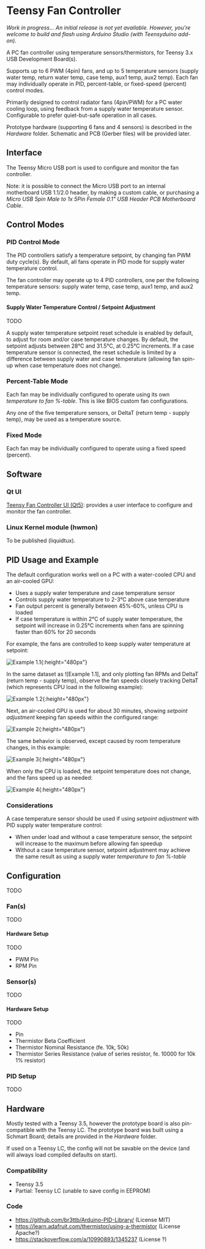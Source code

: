 # Teensy Fan Controller

*Work in progress... An initial release is not yet available. However, you're welcome to build and flash using Arduino Studio (with Teensyduino add-on).*

A PC fan controller using temperature sensors/thermistors, for Teensy 3.x USB Development Board(s).

Supports up to 6 PWM (4pin) fans, and up to 5 temperature sensors (supply water temp, return water temp, case temp, aux1 temp, aux2 temp). Each fan may individually operate in PID, percent-table, or fixed-speed (percent) control modes.

Primarily designed to control radiator fans (4pin/PWM) for a PC water cooling loop, using feedback from a supply water temperature sensor. Configurable to prefer quiet-but-safe operation in all cases.

Prototype hardware (supporting 6 fans and 4 sensors) is described in the *Hardware* folder.  Schematic and PCB (Gerber files) will be provided later.


## Interface

The Teensy Micro USB port is used to configure and monitor the fan controller.

Note: it is possible to connect the Micro USB port to an internal motherboard USB 1.1/2.0 header, by making a custom cable, or purchasing a *Micro USB 5pin Male to 1x 5Pin Female 0.1" USB Header PCB Motherboard Cable*.


## Control Modes

### PID Control Mode

The PID controllers satisfy a temperature setpoint, by changing fan PWM duty cycle(s).  By default, all fans operate in PID mode for supply water temperature control.

The fan controller may operate up to 4 PID controllers, one per the following temperature sensors: supply water temp, case temp, aux1 temp, and aux2 temp.


#### Supply Water Temperature Control / Setpoint Adjustment

TODO

A supply water temperature setpoint reset schedule is enabled by default, to adjust for room and/or case temperature changes. By default, the setpoint adjusts between 28°C and 31.5°C, at 0.25°C increments. If a case temperature sensor is connected, the reset schedule is limited by a difference between supply water and case temperature (allowing fan spin-up when case temperature does not change).

### Percent-Table Mode

Each fan may be individually configured to operate using its own *temperature to fan %-table*.  This is like BIOS custom fan configurations.

Any one of the five temperature sensors, or DeltaT (return temp - supply temp), may be used as a temperature source.


### Fixed Mode

Each fan may be individually configured to operate using a fixed speed (percent).


## Software

### Qt UI

[Teensy Fan Controller UI (Qt5)](https://github.com/mstrthealias/TFC-ui): provides a user interface to configure and monitor the fan controller.

### Linux Kernel module (hwmon)

To be published (liquidtux).


## PID Usage and Example

The default configuration works well on a PC with a water-cooled CPU and an air-cooled GPU:

- Uses a supply water temperature and case temperature sensor
- Controls supply water temperature to 2-3°C above case temperature
- Fan output percent is generally between 45%-60%, unless CPU is loaded
- If case temperature is within 2°C of supply water temperature, the setpoint will increase in 0.25°C increments when fans are spinning faster than 60% for 20 seconds


For example, the fans are controlled to keep supply water temperature at setpoint:

![Example 1.1](doc/images/ex1.1.jpg?raw=true 'Example 1.1'){:height="480px"}


In the same dataset as ![Example 1.1], and only plotting fan RPMs and DeltaT (return temp - supply temp), observe the fan speeds closely tracking DeltaT (which represents CPU load in the following example):

![Example 1.2](doc/images/ex1.2.jpg?raw=true 'Example 1.2'){:height="480px"}


Next, an air-cooled GPU is used for about 30 minutes, showing *setpoint adjustment* keeping fan speeds within the configured range:

![Example 2](doc/images/ex2.jpg?raw=true 'Example 2'){:height="480px"}


The same behavior is observed, except caused by room temperature changes, in this example:

![Example 3](doc/images/ex3.jpg?raw=true 'Example 3'){:height="480px"}


When only the CPU is loaded, the setpoint temperature does not change, and the fans speed up as needed:

![Example 4](doc/images/ex4.jpg?raw=true 'Example 4'){:height="480px"}


### Considerations

A case temperature sensor should be used if using *setpoint adjustment* with PID supply water temperature control:

- When under load and without a case temperature sensor, the setpoint will increase to the maximum before allowing fan speedup
- Without a case temperature sensor, setpoint adjustment may achieve the same result as using a supply water *temperature to fan %-table*


## Configuration
TODO

### Fan(s)
TODO

#### Hardware Setup
TODO
- PWM Pin
- RPM Pin

### Sensor(s)
TODO

#### Hardware Setup
TODO
- Pin
- Thermistor Beta Coefficient
- Thermistor Nominal Resistance (fe. 10k, 50k)
- Thermistor Series Resistance (value of series resistor, fe. 10000 for 10k 1% resistor)

### PID Setup
TODO




## Hardware

Mostly tested with a Teensy 3.5, however the prototype board is also pin-compatible with the Teensy LC.  The prototype board was built using a Schmart Board; details are provided in the *Hardware* folder.

If used on a Teensy LC, the config will not be savable on the device (and will always load compiled defaults on start).


### Compatibility

- Teensy 3.5
- Partial: Teensy LC (unable to save config in EEPROM)


### Code
- https://github.com/br3ttb/Arduino-PID-Library/ (License MIT)
- https://learn.adafruit.com/thermistor/using-a-thermistor (License Apache?)
- https://stackoverflow.com/a/10990893/1345237 (License ?)


